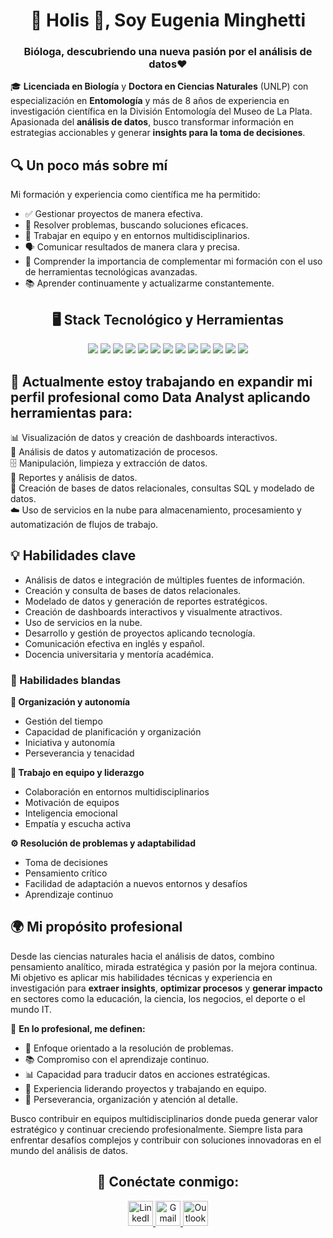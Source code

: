 <h1 align="center">👋 Holis 👋, Soy Eugenia Minghetti</h1>
<h3 align="center">Bióloga, descubriendo una nueva pasión por el análisis de datos❤️</h3>

🎓 **Licenciada en Biología** y **Doctora en Ciencias Naturales** (UNLP) con especialización en **Entomología** y más de 8 años de experiencia en investigación científica en la División Entomología del Museo de La Plata. Apasionada del **análisis de datos**, busco transformar información en estrategias accionables y generar **insights para la toma de decisiones**.  

## 🔍 Un poco más sobre mí

Mi formación y experiencia como científica me ha permitido:

- ✅ Gestionar proyectos de manera efectiva.  
- 🧠 Resolver problemas, buscando soluciones eficaces.  
- 🤝 Trabajar en equipo y en entornos multidisciplinarios.  
- 🗣️ Comunicar resultados de manera clara y precisa.  
- 🧰 Comprender la importancia de complementar mi formación con el uso de herramientas tecnológicas avanzadas.  
- 📚 Aprender continuamente y actualizarme constantemente.  

## <h2 align="center"> 🖥️ Stack Tecnológico y Herramientas </h2>
<p align="center">
  <img src="https://img.shields.io/badge/Python-3776AB?style=for-the-badge&logo=python&logoColor=white" />
  <img src="https://img.shields.io/badge/SQL%20Server-CC2927?style=for-the-badge&logo=microsoftsqlserver&logoColor=white" />
  <img src="https://img.shields.io/badge/Power%20BI-F2C811?style=for-the-badge&logo=powerbi&logoColor=black" />
  <img src="https://img.shields.io/badge/Google%20Sheets-34A853?style=for-the-badge&logo=googlesheets&logoColor=white" />
  <img src="https://img.shields.io/badge/VS%20Code-007ACC?style=for-the-badge&logo=visualstudiocode&logoColor=white" />
  <img src="https://img.shields.io/badge/Adobe%20Illustrator-FF9A00?style=for-the-badge&logo=adobeillustrator&logoColor=white" />
  <img src="https://img.shields.io/badge/Adobe%20Photoshop-31A8FF?style=for-the-badge&logo=adobephotoshop&logoColor=white" />
  <img src="https://img.shields.io/badge/CorelDRAW-009F00?style=for-the-badge&logo=coreldraw&logoColor=white" />
  <img src="https://img.shields.io/badge/Notion-000000?style=for-the-badge&logo=notion&logoColor=white" />
  <img src="https://img.shields.io/badge/Slack-4A154B?style=for-the-badge&logo=slack&logoColor=white" />
  <img src="https://img.shields.io/badge/Discord-5865F2?style=for-the-badge&logo=discord&logoColor=white" />
  <img src="https://img.shields.io/badge/Google%20Cloud%20Platform-4285F4?style=for-the-badge&logo=googlecloud&logoColor=white" />
  <img src="https://img.shields.io/badge/QGIS-589632?style=for-the-badge&logo=qgis&logoColor=white" />
</p>

## 🔭 Actualmente estoy trabajando en expandir mi perfil profesional como Data Analyst aplicando herramientas para:
📊 Visualización de datos y creación de dashboards interactivos.  
🐍 Análisis de datos y automatización de procesos.  
🗄️ Manipulación, limpieza y extracción de datos.  
📑 Reportes y análisis de datos.  
🧩 Creación de bases de datos relacionales, consultas SQL y modelado de datos.  
☁️ Uso de servicios en la nube para almacenamiento, procesamiento y automatización de flujos de trabajo.

## 💡 Habilidades clave  
- Análisis de datos e integración de múltiples fuentes de información.  
- Creación y consulta de bases de datos relacionales.  
- Modelado de datos y generación de reportes estratégicos.  
- Creación de dashboards interactivos y visualmente atractivos.  
- Uso de servicios en la nube.  
- Desarrollo y gestión de proyectos aplicando tecnología.  
- Comunicación efectiva en inglés y español.  
- Docencia universitaria y mentoría académica.  

### 🧠 Habilidades blandas

**🧭 Organización y autonomía**  
- Gestión del tiempo  
- Capacidad de planificación y organización  
- Iniciativa y autonomía  
- Perseverancia y tenacidad  

**🧩 Trabajo en equipo y liderazgo**  
- Colaboración en entornos multidisciplinarios  
- Motivación de equipos  
- Inteligencia emocional  
- Empatía y escucha activa  

**⚙️ Resolución de problemas y adaptabilidad**  
- Toma de decisiones  
- Pensamiento crítico  
- Facilidad de adaptación a nuevos entornos y desafíos  
- Aprendizaje continuo 

## 🌍 Mi propósito profesional  

Desde las ciencias naturales hacia el análisis de datos, combino pensamiento analítico, mirada estratégica y pasión por la mejora continua. Mi objetivo es aplicar mis habilidades técnicas y experiencia en investigación para **extraer insights**, **optimizar procesos** y **generar impacto** en sectores como la educación, la ciencia, los negocios, el deporte o el mundo IT.  

📌 **En lo profesional, me definen:**
- 🧠 Enfoque orientado a la resolución de problemas.  
- 📚 Compromiso con el aprendizaje continuo.  
- 📊 Capacidad para traducir datos en acciones estratégicas.  
- 🤝 Experiencia liderando proyectos y trabajando en equipo.  
- 🧾 Perseverancia, organización y atención al detalle. 

Busco contribuir en equipos multidisciplinarios donde pueda generar valor estratégico y continuar creciendo profesionalmente. Siempre lista para enfrentar desafíos complejos y contribuir con soluciones innovadoras en el mundo del análisis de datos.

<h2 align="center"> 🔗 Conéctate conmigo: </h2>

<p align="center">
  <a href="https://www.linkedin.com/in/eugenia-minghetti-017271280/" target="_blank">
    <img src="https://cdn.jsdelivr.net/gh/devicons/devicon/icons/linkedin/linkedin-original.svg" alt="LinkedIn" width="40" height="40"/>
  </a>
  <a href="mailto:eugeniaminghetti@gmail.com" target="_blank">
    <img src="https://upload.wikimedia.org/wikipedia/commons/4/4e/Gmail_Icon.png" alt="Gmail" width="40" height="40"/>
  </a>
  <a href="mailto:eugeniaminghetti@hotmail.com" target="_blank">
    <img src="https://upload.wikimedia.org/wikipedia/commons/thumb/0/0b/Microsoft_Outlook_2013-2019_logo.svg/1024px-Microsoft_Outlook_2013-2019_logo.svg.png" alt="Outlook" width="40" height="40"/>
  </a>
</p>
